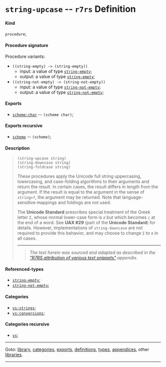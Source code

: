 

<a id='definition__r7rs__string-upcase'></a>

# `string-upcase` -- `r7rs` Definition


<a id='definition__r7rs__string-upcase__kind'></a>

#### Kind

`procedure`;


<a id='definition__r7rs__string-upcase__procedure-signature'></a>

#### Procedure signature

Procedure variants:
 * `((string-empty) -> (string-empty))`
   * input: a value of type [`string-empty`](../../r7rs/types/string-empty.md#type__r7rs__string-empty);
   * output: a value of type [`string-empty`](../../r7rs/types/string-empty.md#type__r7rs__string-empty);
 * `((string-not-empty) -> (string-not-empty))`
   * input: a value of type [`string-not-empty`](../../r7rs/types/string-not-empty.md#type__r7rs__string-not-empty);
   * output: a value of type [`string-not-empty`](../../r7rs/types/string-not-empty.md#type__r7rs__string-not-empty);


<a id='definition__r7rs__string-upcase__exports'></a>

#### Exports

 * [`scheme:char`](../../r7rs/exports/scheme_3a_char.md#export__r7rs__scheme_3a_char) -- `(scheme char)`;


<a id='definition__r7rs__string-upcase__exports-recursive'></a>

#### Exports recursive

 * [`scheme`](../../r7rs/exports/scheme.md#export__r7rs__scheme) -- `(scheme)`;


<a id='definition__r7rs__string-upcase__description'></a>

#### Description

> ````
> (string-upcase string)
> (string-downcase string)
> (string-foldcase string)
> ````
> 
> 
> These procedures apply the Unicode full string uppercasing, lowercasing,
> and case-folding algorithms to their arguments and return the result.
> In certain cases, the result differs in length from the argument.
> If the result is equal to the argument in the sense of `string=?`, the argument may be returned.
> Note that language-sensitive mappings and foldings are not used.
> 
> The __Unicode Standard__ prescribes special treatment of the Greek letter
> `Σ`, whose normal lower-case form is `σ` but which becomes
> `ς` at the end of a word.  See __UAX #29__ (part of
> the __Unicode Standard__) for details.  However, implementations of
> `string-downcase` are not required to provide this behavior, and may
> choose to change `Σ` to `σ` in all cases.
> 
> 
> ----
> > *The text herein was sourced and adapted as described in the ["R7RS attribution of various text snippets"](../../r7rs/appendices/attribution.md#appendix__r7rs__attribution) appendix.*


<a id='definition__r7rs__string-upcase__referenced-types'></a>

#### Referenced-types

 * [`string-empty`](../../r7rs/types/string-empty.md#type__r7rs__string-empty);
 * [`string-not-empty`](../../r7rs/types/string-not-empty.md#type__r7rs__string-not-empty);


<a id='definition__r7rs__string-upcase__categories'></a>

#### Categories

 * [`vs:strings`](../../vonuvoli/categories/vs_3a_strings.md#category__vonuvoli__vs_3a_strings);
 * [`vs:conversions`](../../vonuvoli/categories/vs_3a_conversions.md#category__vonuvoli__vs_3a_conversions);


<a id='definition__r7rs__string-upcase__categories-recursive'></a>

#### Categories recursive

 * [`vs`](../../vonuvoli/categories/vs.md#category__vonuvoli__vs);

----

Goto: [library](../../r7rs/_index.md#library__r7rs), [categories](../../r7rs/categories/_index.md#toc__r7rs__categories), [exports](../../r7rs/exports/_index.md#toc__r7rs__exports), [definitions](../../r7rs/definitions/_index.md#toc__r7rs__definitions), [types](../../r7rs/types/_index.md#toc__r7rs__types), [appendices](../../r7rs/appendices/_index.md#toc__r7rs__appendices), other [libraries](../../_libraries.md#toc__libraries).

----

